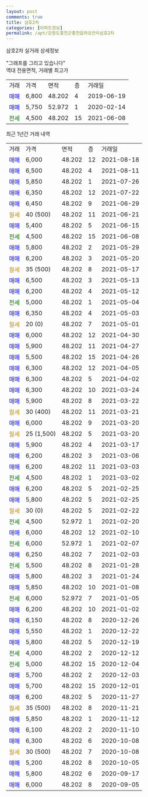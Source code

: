 ```yaml
---
layout: post
comments: true
title: 삼호2차
categories: [아파트정보]
permalink: /apt/강원도홍천군홍천읍하오안리삼호2차
---
```


삼호2차 실거래 상세정보

<script type="text/javascript">
  google.charts.load('current', {'packages':['line', 'corechart']});
  google.charts.setOnLoadCallback(drawChart);

  function drawChart() {
    var data = new google.visualization.DataTable();
    data.addColumn('date', '거래일');
    data.addColumn('number', "매매");
    data.addColumn('number', "전세");
    data.addColumn('number', "전매");

    data.addRows([[new Date(Date.parse("2021-08-18")), 6000, null, null], [new Date(Date.parse("2021-08-11")), 6500, null, null], [new Date(Date.parse("2021-07-26")), 5850, null, null], [new Date(Date.parse("2021-07-22")), 6350, null, null], [new Date(Date.parse("2021-06-29")), 6450, null, null], [new Date(Date.parse("2021-06-21")), null, null, null], [new Date(Date.parse("2021-06-15")), 5400, null, null], [new Date(Date.parse("2021-06-08")), null, 4500, null], [new Date(Date.parse("2021-05-29")), 5800, null, null], [new Date(Date.parse("2021-05-20")), 6200, null, null], [new Date(Date.parse("2021-05-17")), null, null, null], [new Date(Date.parse("2021-05-13")), 6500, null, null], [new Date(Date.parse("2021-05-12")), 6200, null, null], [new Date(Date.parse("2021-05-04")), null, 5000, null], [new Date(Date.parse("2021-05-03")), 6350, null, null], [new Date(Date.parse("2021-05-01")), null, null, null], [new Date(Date.parse("2021-04-30")), 6000, null, null], [new Date(Date.parse("2021-04-27")), 5900, null, null], [new Date(Date.parse("2021-04-26")), 5500, null, null], [new Date(Date.parse("2021-04-05")), 6300, null, null], [new Date(Date.parse("2021-04-02")), 6300, null, null], [new Date(Date.parse("2021-03-24")), 6300, null, null], [new Date(Date.parse("2021-03-22")), 5900, null, null], [new Date(Date.parse("2021-03-21")), null, null, null], [new Date(Date.parse("2021-03-20")), 6000, null, null], [new Date(Date.parse("2021-03-20")), null, null, null], [new Date(Date.parse("2021-03-17")), 5900, null, null], [new Date(Date.parse("2021-03-06")), 6200, null, null], [new Date(Date.parse("2021-03-03")), 6200, null, null], [new Date(Date.parse("2021-03-02")), null, 4500, null], [new Date(Date.parse("2021-02-25")), 6200, null, null], [new Date(Date.parse("2021-02-25")), 5800, null, null], [new Date(Date.parse("2021-02-22")), null, null, null], [new Date(Date.parse("2021-02-20")), null, 4500, null], [new Date(Date.parse("2021-02-10")), 6000, null, null], [new Date(Date.parse("2021-02-07")), null, 6000, null], [new Date(Date.parse("2021-02-03")), 6250, null, null], [new Date(Date.parse("2021-01-28")), null, 5500, null], [new Date(Date.parse("2021-01-24")), 5800, null, null], [new Date(Date.parse("2021-01-08")), 5850, null, null], [new Date(Date.parse("2021-01-05")), null, 6000, null], [new Date(Date.parse("2021-01-02")), 6200, null, null], [new Date(Date.parse("2020-12-26")), 6150, null, null], [new Date(Date.parse("2020-12-22")), 5550, null, null], [new Date(Date.parse("2020-12-19")), 5800, null, null], [new Date(Date.parse("2020-12-12")), null, 4000, null], [new Date(Date.parse("2020-12-04")), null, 5000, null], [new Date(Date.parse("2020-12-03")), 5700, null, null], [new Date(Date.parse("2020-12-01")), 5700, null, null], [new Date(Date.parse("2020-11-27")), 6200, null, null], [new Date(Date.parse("2020-11-21")), null, null, null], [new Date(Date.parse("2020-11-12")), 5850, null, null], [new Date(Date.parse("2020-11-10")), 6100, null, null], [new Date(Date.parse("2020-10-08")), 6300, null, null], [new Date(Date.parse("2020-10-08")), null, null, null], [new Date(Date.parse("2020-10-05")), 5200, null, null], [new Date(Date.parse("2020-09-17")), 5800, null, null], [new Date(Date.parse("2020-09-05")), 6000, null, null]]);

    var options = {
      hAxis: {
        format: 'yyyy/MM/dd'
      },    
      lineWidth: 0,
      pointsVisible: true,    
      title: '최근 1년간 유형별 실거래가 분포',
      legend: { position: 'bottom' }
    };

    var formatter = new google.visualization.NumberFormat({pattern:'###,###'} );
    formatter.format(data, 1);
    formatter.format(data, 2);
    
    setTimeout(function() {
        var chart = new google.visualization.LineChart(document.getElementById('columnchart_material'));
        chart.draw(data, (options));
        document.getElementById('loading').style.display = 'none';
    }, 1000);
  }
</script>


<div id="loading" style="z-index:20; display: block; margin-left: 0px">"그래프를 그리고 있습니다"</div>
<div id="columnchart_material" style="width: 95%; margin-left: 0px; display: block"></div>
<!-- contents start -->
역대 전용면적, 거래별 최고가
<table class="sortable">
    <tr>
      <td>거래</td>
      <td>가격</td>
      <td>면적</td>
      <td>층</td>
      <td>거래일</td>
    </tr>
        <tr>
          <td><a style="color: blue">매매</a></td>
          <td>6,800</td>
          <td>48.202</td>
          <td>4</td>
          <td>2019-06-19</td>
        </tr>            <tr>
          <td><a style="color: blue">매매</a></td>
          <td>5,750</td>
          <td>52.972</td>
          <td>1</td>
          <td>2020-02-14</td>
        </tr>        
        <tr>
              <td><a style="color: darkgreen">전세</a></td>
              <td>4,500</td>
              <td>48.202</td>
              <td>15</td>
              <td>2021-06-08</td>
            </tr>        
    
</table>

최근 1년간 거래 내역

<table class="sortable">
    <tr>
      <td>거래</td>
      <td>가격</td>
      <td>면적</td>
      <td>층</td>
      <td>거래일</td>
    </tr>
    <tr>
      <td><a style="color: blue">매매</a></td>
      <td>6,000</td>
      <td>48.202</td>
      <td>12</td>
      <td>2021-08-18</td>
    </tr>          <tr>
      <td><a style="color: blue">매매</a></td>
      <td>6,500</td>
      <td>48.202</td>
      <td>4</td>
      <td>2021-08-11</td>
    </tr>          <tr>
      <td><a style="color: blue">매매</a></td>
      <td>5,850</td>
      <td>48.202</td>
      <td>1</td>
      <td>2021-07-26</td>
    </tr>          <tr>
      <td><a style="color: blue">매매</a></td>
      <td>6,350</td>
      <td>48.202</td>
      <td>12</td>
      <td>2021-07-22</td>
    </tr>          <tr>
      <td><a style="color: blue">매매</a></td>
      <td>6,450</td>
      <td>48.202</td>
      <td>9</td>
      <td>2021-06-29</td>
    </tr>          <tr>
      <td><a style="color: darkgoldenrod">월세</a></td>
      <td>40 (500)</td>
      <td>48.202</td>
      <td>11</td>
      <td>2021-06-21</td>
    </tr>          <tr>
      <td><a style="color: blue">매매</a></td>
      <td>5,400</td>
      <td>48.202</td>
      <td>5</td>
      <td>2021-06-15</td>
    </tr>          <tr>
      <td><a style="color: darkgreen">전세</a></td>
      <td>4,500</td>
      <td>48.202</td>
      <td>15</td>
      <td>2021-06-08</td>
    </tr>          <tr>
      <td><a style="color: blue">매매</a></td>
      <td>5,800</td>
      <td>48.202</td>
      <td>2</td>
      <td>2021-05-29</td>
    </tr>          <tr>
      <td><a style="color: blue">매매</a></td>
      <td>6,200</td>
      <td>48.202</td>
      <td>3</td>
      <td>2021-05-20</td>
    </tr>          <tr>
      <td><a style="color: darkgoldenrod">월세</a></td>
      <td>35 (500)</td>
      <td>48.202</td>
      <td>8</td>
      <td>2021-05-17</td>
    </tr>          <tr>
      <td><a style="color: blue">매매</a></td>
      <td>6,500</td>
      <td>48.202</td>
      <td>3</td>
      <td>2021-05-13</td>
    </tr>          <tr>
      <td><a style="color: blue">매매</a></td>
      <td>6,200</td>
      <td>48.202</td>
      <td>4</td>
      <td>2021-05-12</td>
    </tr>          <tr>
      <td><a style="color: darkgreen">전세</a></td>
      <td>5,000</td>
      <td>48.202</td>
      <td>1</td>
      <td>2021-05-04</td>
    </tr>          <tr>
      <td><a style="color: blue">매매</a></td>
      <td>6,350</td>
      <td>48.202</td>
      <td>4</td>
      <td>2021-05-03</td>
    </tr>          <tr>
      <td><a style="color: darkgoldenrod">월세</a></td>
      <td>20 (0)</td>
      <td>48.202</td>
      <td>7</td>
      <td>2021-05-01</td>
    </tr>          <tr>
      <td><a style="color: blue">매매</a></td>
      <td>6,000</td>
      <td>48.202</td>
      <td>12</td>
      <td>2021-04-30</td>
    </tr>          <tr>
      <td><a style="color: blue">매매</a></td>
      <td>5,900</td>
      <td>48.202</td>
      <td>11</td>
      <td>2021-04-27</td>
    </tr>          <tr>
      <td><a style="color: blue">매매</a></td>
      <td>5,500</td>
      <td>48.202</td>
      <td>15</td>
      <td>2021-04-26</td>
    </tr>          <tr>
      <td><a style="color: blue">매매</a></td>
      <td>6,300</td>
      <td>48.202</td>
      <td>12</td>
      <td>2021-04-05</td>
    </tr>          <tr>
      <td><a style="color: blue">매매</a></td>
      <td>6,300</td>
      <td>48.202</td>
      <td>5</td>
      <td>2021-04-02</td>
    </tr>          <tr>
      <td><a style="color: blue">매매</a></td>
      <td>6,300</td>
      <td>48.202</td>
      <td>10</td>
      <td>2021-03-24</td>
    </tr>          <tr>
      <td><a style="color: blue">매매</a></td>
      <td>5,900</td>
      <td>48.202</td>
      <td>8</td>
      <td>2021-03-22</td>
    </tr>          <tr>
      <td><a style="color: darkgoldenrod">월세</a></td>
      <td>30 (400)</td>
      <td>48.202</td>
      <td>11</td>
      <td>2021-03-21</td>
    </tr>          <tr>
      <td><a style="color: blue">매매</a></td>
      <td>6,000</td>
      <td>48.202</td>
      <td>9</td>
      <td>2021-03-20</td>
    </tr>          <tr>
      <td><a style="color: darkgoldenrod">월세</a></td>
      <td>25 (1,500)</td>
      <td>48.202</td>
      <td>5</td>
      <td>2021-03-20</td>
    </tr>          <tr>
      <td><a style="color: blue">매매</a></td>
      <td>5,900</td>
      <td>48.202</td>
      <td>4</td>
      <td>2021-03-17</td>
    </tr>          <tr>
      <td><a style="color: blue">매매</a></td>
      <td>6,200</td>
      <td>48.202</td>
      <td>3</td>
      <td>2021-03-06</td>
    </tr>          <tr>
      <td><a style="color: blue">매매</a></td>
      <td>6,200</td>
      <td>48.202</td>
      <td>11</td>
      <td>2021-03-03</td>
    </tr>          <tr>
      <td><a style="color: darkgreen">전세</a></td>
      <td>4,500</td>
      <td>48.202</td>
      <td>1</td>
      <td>2021-03-02</td>
    </tr>          <tr>
      <td><a style="color: blue">매매</a></td>
      <td>6,200</td>
      <td>48.202</td>
      <td>5</td>
      <td>2021-02-25</td>
    </tr>          <tr>
      <td><a style="color: blue">매매</a></td>
      <td>5,800</td>
      <td>48.202</td>
      <td>5</td>
      <td>2021-02-25</td>
    </tr>          <tr>
      <td><a style="color: darkgoldenrod">월세</a></td>
      <td>30 (0)</td>
      <td>48.202</td>
      <td>5</td>
      <td>2021-02-22</td>
    </tr>          <tr>
      <td><a style="color: darkgreen">전세</a></td>
      <td>4,500</td>
      <td>52.972</td>
      <td>1</td>
      <td>2021-02-20</td>
    </tr>          <tr>
      <td><a style="color: blue">매매</a></td>
      <td>6,000</td>
      <td>48.202</td>
      <td>12</td>
      <td>2021-02-10</td>
    </tr>          <tr>
      <td><a style="color: darkgreen">전세</a></td>
      <td>6,000</td>
      <td>52.972</td>
      <td>1</td>
      <td>2021-02-07</td>
    </tr>          <tr>
      <td><a style="color: blue">매매</a></td>
      <td>6,250</td>
      <td>48.202</td>
      <td>7</td>
      <td>2021-02-03</td>
    </tr>          <tr>
      <td><a style="color: darkgreen">전세</a></td>
      <td>5,500</td>
      <td>48.202</td>
      <td>8</td>
      <td>2021-01-28</td>
    </tr>          <tr>
      <td><a style="color: blue">매매</a></td>
      <td>5,800</td>
      <td>48.202</td>
      <td>3</td>
      <td>2021-01-24</td>
    </tr>          <tr>
      <td><a style="color: blue">매매</a></td>
      <td>5,850</td>
      <td>48.202</td>
      <td>10</td>
      <td>2021-01-08</td>
    </tr>          <tr>
      <td><a style="color: darkgreen">전세</a></td>
      <td>6,000</td>
      <td>52.972</td>
      <td>7</td>
      <td>2021-01-05</td>
    </tr>          <tr>
      <td><a style="color: blue">매매</a></td>
      <td>6,200</td>
      <td>48.202</td>
      <td>10</td>
      <td>2021-01-02</td>
    </tr>          <tr>
      <td><a style="color: blue">매매</a></td>
      <td>6,150</td>
      <td>48.202</td>
      <td>8</td>
      <td>2020-12-26</td>
    </tr>          <tr>
      <td><a style="color: blue">매매</a></td>
      <td>5,550</td>
      <td>48.202</td>
      <td>1</td>
      <td>2020-12-22</td>
    </tr>          <tr>
      <td><a style="color: blue">매매</a></td>
      <td>5,800</td>
      <td>48.202</td>
      <td>5</td>
      <td>2020-12-19</td>
    </tr>          <tr>
      <td><a style="color: darkgreen">전세</a></td>
      <td>4,000</td>
      <td>48.202</td>
      <td>2</td>
      <td>2020-12-12</td>
    </tr>          <tr>
      <td><a style="color: darkgreen">전세</a></td>
      <td>5,000</td>
      <td>48.202</td>
      <td>15</td>
      <td>2020-12-04</td>
    </tr>          <tr>
      <td><a style="color: blue">매매</a></td>
      <td>5,700</td>
      <td>48.202</td>
      <td>2</td>
      <td>2020-12-03</td>
    </tr>          <tr>
      <td><a style="color: blue">매매</a></td>
      <td>5,700</td>
      <td>48.202</td>
      <td>15</td>
      <td>2020-12-01</td>
    </tr>          <tr>
      <td><a style="color: blue">매매</a></td>
      <td>6,200</td>
      <td>48.202</td>
      <td>5</td>
      <td>2020-11-27</td>
    </tr>          <tr>
      <td><a style="color: darkgoldenrod">월세</a></td>
      <td>35 (500)</td>
      <td>48.202</td>
      <td>8</td>
      <td>2020-11-21</td>
    </tr>          <tr>
      <td><a style="color: blue">매매</a></td>
      <td>5,850</td>
      <td>48.202</td>
      <td>1</td>
      <td>2020-11-12</td>
    </tr>          <tr>
      <td><a style="color: blue">매매</a></td>
      <td>6,100</td>
      <td>48.202</td>
      <td>2</td>
      <td>2020-11-10</td>
    </tr>          <tr>
      <td><a style="color: blue">매매</a></td>
      <td>6,300</td>
      <td>48.202</td>
      <td>6</td>
      <td>2020-10-08</td>
    </tr>          <tr>
      <td><a style="color: darkgoldenrod">월세</a></td>
      <td>30 (500)</td>
      <td>48.202</td>
      <td>7</td>
      <td>2020-10-08</td>
    </tr>          <tr>
      <td><a style="color: blue">매매</a></td>
      <td>5,200</td>
      <td>48.202</td>
      <td>8</td>
      <td>2020-10-05</td>
    </tr>          <tr>
      <td><a style="color: blue">매매</a></td>
      <td>5,800</td>
      <td>48.202</td>
      <td>6</td>
      <td>2020-09-17</td>
    </tr>          <tr>
      <td><a style="color: blue">매매</a></td>
      <td>6,000</td>
      <td>48.202</td>
      <td>8</td>
      <td>2020-09-05</td>
    </tr>      </table>
<!-- contents end -->    

